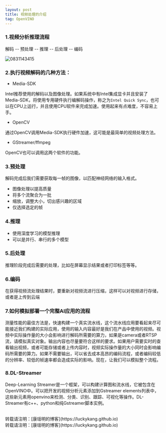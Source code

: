 ```yaml
---
layout: post
title: 视频处理的介绍
tag: OpenVINO
---
```



### 1.视频分析推理流程

解码 -- 预处理 -- 推理 -- 后处理 -- 编码

![0831143415](https://cdn.jsdelivr.net/gh/luckykang/picture_bed/blogs_images/0831143415.png)

### 2.执行视频解码的几种方法：

- Media-SDK 

Intel推荐使用的解码以及图像处理。如果系统中有Intel集成显卡并且安装了Media-SDK，将使用专用硬件执行编解码操作，称之为`Intel Quick Sync`，也可以在CPU上运行，并且使用CPU软件来完成加速。使用起来有点难度，不容易上手。

- OpenCV  

通过OpenCV调用Media-SDK执行硬件加速，这可能是最简单的视频处理方法。

- GStreamer/ffmpeg

OpenCV也可以调用这两个软件的功能。

### 3.预处理

解码完成后我们需要获取每一帧的图像，以匹配神经网络的输入格式。

- 图像处理以提高质量
- 将多个流聚合为一批
- 缩放，调整大小，切出感兴趣的区域
- 仅选择选定的帧

### 4.推理

- 使用深度学习的模型推理
- 可以是并行、串行的多个模型

### 5.后处理

推理阶段完成后需要的处理，比如在屏幕显示结果或者打印标签等等。

### 6.编码

在获得视频流处理结果时，要重新对视频流进行压缩，这样可以对视频进行存储，或者是上传到云端

### 7.如何模拟部署一个完整AI应用的流程
测量性能的最佳方法是，快速构建一个真实流水线，这个流水线应用要看起来尽可能接近我们构建的实际应用，使用的输入内容最好是我们在产品中使用的视频。视频中实际操作量的大小会影响进行解码所需要的算力，如果是camera或者RTSP流，请模拟真实对象。输出内容也尽量要符合这样的要求。如果用户需要实时的查看输出视频，或者可能存储或者上传内容时，视频实际操作量的大小同时会影响编码所需要的算力。如果不需要输出，可以省去成本高昂的编码流程，或者编码较低的分辨率、较低的帧速率都会造成实际的影响。现在，让我们可以模拟整个流程。

### 8.DL-Streamer
Deep-Learning Streamer是一个框架，可以构建计算图和流水线，它被包含在OpenVINO中。可以把开发的视频分析元素添加到Gstreamer elements列表中，这些新元素用openvino来检测、分类、识别、跟踪、可视化等操作。DL-Streamer有c++、python和纯Gstreamer脚本实例。







<br>
转载请注明：[康瑶明的博客](https://luckykang.github.io)

















































<br>
转载请注明：[康瑶明的博客](https://luckykang.github.io)